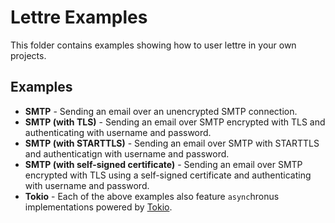 # Lettre Examples
 This folder contains examples showing how to user lettre in your own projects.

## Examples
- **SMTP** - Sending an email over an unencrypted SMTP connection.
- **SMTP (with TLS)** - Sending an email over SMTP encrypted with TLS and authenticating with username and password.
- **SMTP (with STARTTLS)** - Sending an email over SMTP with STARTTLS and authenticatign with username and password.
- **SMTP (with self-signed certificate)** - Sending an email over SMTP encrypted with TLS using a self-signed certificate and authenticating with username and password.
- **Tokio** - Each of the above examples also feature `async`hronus implementations powered by [Tokio](https://tokio.rs/).
